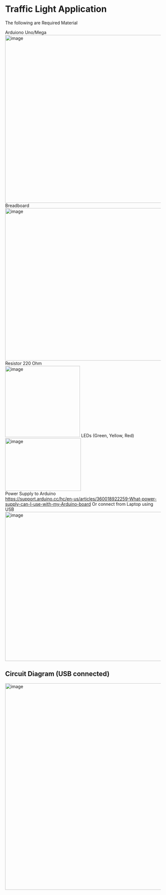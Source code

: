 # Traffic Light Application

The following are Required Material

Arduiono Uno/Mega  
<img width="582" height="544" alt="image" src="https://github.com/user-attachments/assets/842b52f9-f387-4555-82f3-fca6358f13d0" />  
Breadboard  
<img width="653" height="494" alt="image" src="https://github.com/user-attachments/assets/89b3eba4-0f9d-47b2-8b79-868a03d2f0b6" />  
Resistor 220 Ohm  
<img width="242" height="231" alt="image" src="https://github.com/user-attachments/assets/6f664bd3-b7bf-4d05-aa41-a9304e3284c3" /> 
LEDs (Green, Yellow, Red)  
<img width="245" height="171" alt="image" src="https://github.com/user-attachments/assets/ee82e030-255b-4a64-bf7e-1430761ee497" />  
Power Supply to Arduino  
https://support.arduino.cc/hc/en-us/articles/360018922259-What-power-supply-can-I-use-with-my-Arduino-board
Or connect from Laptop using USB  
<img width="574" height="483" alt="image" src="https://github.com/user-attachments/assets/855e750c-3def-4794-bd44-d3b8af65ad14" />  

## Circuit Diagram (USB connected)
<img width="770" height="669" alt="image" src="https://github.com/user-attachments/assets/2bdc06c4-f315-40bd-8a7c-cd7534fc78e5" />


